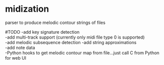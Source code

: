 midization
==========

parser to produce melodic contour strings of files

#TODO
-add key signature detection  
-add multi-track support (currently only midi file type 0 is supported)  
-add melodic subsequence detection 
-add string approximations  
-add note data  
-Python hooks to get melodic contour map from file...just call C from Python for web UI  
